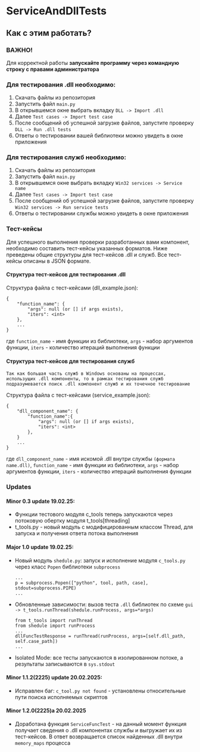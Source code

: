 # ServiceAndDllTests

## Как с этим работать?

### ВАЖНО!
Для корректной работы **запускайте программу через командную строку с правами администратора**

### Для тестирования .dll необходимо:

1. Скачать файлы из репозитория
2. Запустить файл `main.py`
3. В открывшемся окне выбрать вкладку `DLL -> Import .dll`
4. Далее `Test cases -> Import test case`
5. После сообщений об успешной загрузке файлов, запустите проверку `DLL -> Run .dll tests`
6. Ответы о тестировании вашей библиотеки можно увидеть в окне приложения

### Для тестирования служб необходимо:

1. Скачать файлы из репозитория
2. Запустить файл `main.py`
3. В открывшемся окне выбрать вкладку `Win32 services -> Service name`
4. Далее `Test cases -> Import test case`
5. После сообщений об успешной загрузке файлов, запустите проверку `Win32 services -> Run service tests`
6. Ответы о тестировании службы можно увидеть в окне приложения

### Тест-кейсы

Для успешного выполнения проверки разработанных вами компонент, необходимо составить тест-кейсы указанных форматов. Ниже преведены общие структуры для тест-кейсов .dll и служб. Все тест-кейсы описаны в JSON формате.

#### Структура тест-кейсов для тестирования .dll

Структура файла с тест-кейсами (dll_example.json):

```
{
	"function_name": {
		"args": null (or [] if args exists),
		"iters": <int>
	},
	...
}
```
где `function_name` - имя функции из библиотеки, `args` - набор аргументов функции, `iters` - количество итераций выполнения функции

#### Структура тест-кейсов для тестирования служб
`Так как большая часть служб в Windows основаны на процессах, использущих .dll компоненты, то в рамках тестирования служб подразумевается поиск .dll компонент служб и их точечное тестирование`

Структура файла с тест-кейсами (service_example.json):

```
{
	"dll_component_name": {
		"function_name":{
			"args": null (or [] if args exists),
			"iters": <int>
		},
	}
	...
}
```
где `dll_component_name` - имя искомой .dll внутри службы `(формата name.dll)`, `function_name` - имя функции из библиотеки, `args` - набор аргументов функции, `iters` - количество итераций выполнения функции

### Updates

#### Minor 0.3 update 19.02.25:
- Функции тестового модуля c_tools теперь запускаются через потоковую обертку модуля t_tools[threading]
- t_tools.py - новый модуль с модифицированным классом Thread, для запуска и получения ответа потока выполнения

#### Major 1.0 update 19.02.25:
- Новый модуль `shedule.py`: запуск и исполнение модуля `c_tools.py` через класс `Popen` библиотеки `subprocess`
	```
	...
	p = subprocess.Popen(["python", tool, path, case], stdout=subprocess.PIPE)
	...
	```
- Обновленные зависимости: вызов теста `.dll` библиотек по схеме `gui -> t_tools.runThread(shedule.runProcess, args=*args)`
	```
	from t_tools import runThread
	from shedule import runProcess
	...
	dllFuncTestResponse = runThread(runProcess, args=[self.dll_path, self.case_path])
	...
	```
- Isolated Mode: все тесты запускаются в изолированном потоке, а результаты записываются в `sys.stdout`

#### Minor 1.1.2(2225) update 20.02.2025:
- Исправлен баг: `c_tool.py not found` - установлены относительные пути поиска исполняемых скриптов

#### Minor 1.2.0(2225)a 20.02.2025
- Доработана функция `ServiceFuncTest` - на данный момент функция получает сведения о .dll компонентах службы и выгружает их из тест-кейсов. В ответ возвращается список найденных .dll внутри `memory_maps` процесса
